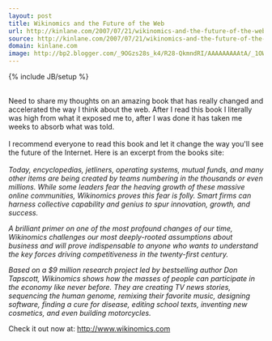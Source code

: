 ```yaml
---
layout: post
title: Wikinomics and the Future of the Web
url: http://kinlane.com/2007/07/21/wikinomics-and-the-future-of-the-web/
source: http://kinlane.com/2007/07/21/wikinomics-and-the-future-of-the-web/
domain: kinlane.com
image: http://bp2.blogger.com/_9OGzs28s_k4/R28-QkmndRI/AAAAAAAAAtA/_1OWmu2C5L8/s320/wikinomics.jpg
---
```

{% include JB/setup %}<p><a onblur="try {parent.deselectBloggerImageGracefully();} catch(e) {}" href="http://bp2.blogger.com/_9OGzs28s_k4/R28-QkmndRI/AAAAAAAAAtA/_1OWmu2C5L8/s1600-h/wikinomics.jpg"><img style="margin: 0pt 10px 10px 0pt; float: left; cursor: pointer;" src="http://bp2.blogger.com/_9OGzs28s_k4/R28-QkmndRI/AAAAAAAAAtA/_1OWmu2C5L8/s320/wikinomics.jpg" alt="" id="BLOGGER_PHOTO_ID_5147401353532241170" border="0" /></a><br />Need to share my thoughts on an amazing book that has really changed and accelerated the way I think about the web.    After I read this book I literally was high from what it exposed me to, after I was done it has taken me weeks to absorb what was told.<br /><br />I recommend everyone to read this book and let it change the way you'll see the future of the Internet.  Here is an excerpt from the books site:<br /><br /><span style="font-style: italic;">Today, encyclopedias, jetliners, operating systems, mutual funds, and many other items are being created by teams numbering in the thousands or even millions. While some leaders fear the heaving growth of these massive online communities, Wikinomics proves this fear is folly. Smart firms can harness collective capability and genius to spur innovation, growth, and success. </span>               <p style="font-style: italic;" class="bodytext"> A brilliant primer on one of the most profound changes of our time, Wikinomics challenges our most deeply-rooted assumptions about business and will prove indispensable to anyone who wants to understand the key forces driving competitiveness in the twenty-first century.                <p class="bodytext"><span style="font-style: italic;"> Based on a $9 million research project led by bestselling author Don Tapscott, Wikinomics shows how the masses of people can participate in the economy like never before. They are creating TV news stories, sequencing the human genome, remixing their favorite music, designing software, finding a cure for disease, editing school texts, inventing new cosmetics, and even building motorcycles.</span><br /><p class="bodytext">Check it out now at: <a href="http://www.wikinomics.com/">http://www.wikinomics.com</a><br /></p>
